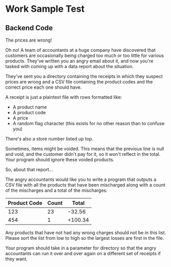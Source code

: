 # Work Sample Test
## Backend Code

The prices are wrong!

Oh no! A team of accountants at a huge company have discovered that customers are
occasionally being charged too much or too little for various products.  They've
written you an angry email about it, and now you're tasked with coming up with
a data report about the situation.

They've sent you a directory containing the receipts in which they suspect
prices are wrong and a CSV file containing the product codes and the correct
price each one should have.

A receipt is just a plaintext file with rows formatted like:
- A product name
- A product code
- A price
- A random flag character (this exists for no other reason than to confuse you)

There's also a store number listed up top.

Sometimes, items might be voided.  This means that the previous line is null and
void, and the customer didn't pay for it, so it won't reflect in the total.  Your
program should ignore these voided products.

So, about that report...

The angry accountants would like you to write a program that outputs a CSV file with all the products that have been mischarged along with a count of the mischarges and a total of the mischarges:

Product Code | Count | Total
--------|--------|--------
123 | 23 | -32.56 
454 | 1 | +100.34 

Any products that have not had any wrong charges should not be in this list.  Please sort the list from low to high so the largest losses are first in the file.  

Your program should take in a parameter for directory so that the angry accountants can run it over and over again on a different set of receipts if they want.

